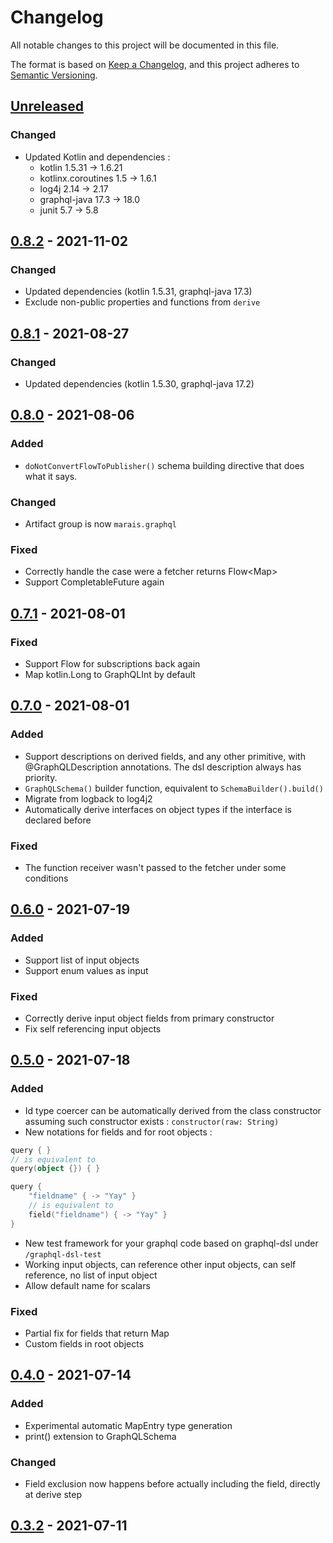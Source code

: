 # Changelog

All notable changes to this project will be documented in this file.

The format is based on [Keep a Changelog](https://keepachangelog.com/en/1.0.0/), and this project adheres
to [Semantic Versioning](https://semver.org/spec/v2.0.0.html).

## [Unreleased]

[Unreleased]: https://github.com/Gui-Yom/graphql-dsl/compare/v0.8.2...HEAD

### Changed

- Updated Kotlin and dependencies :
  - kotlin 1.5.31 -> 1.6.21
  - kotlinx.coroutines 1.5 -> 1.6.1
  - log4j 2.14 -> 2.17
  - graphql-java 17.3 -> 18.0
  - junit 5.7 -> 5.8

## [0.8.2] - 2021-11-02

[0.8.2]: https://github.com/Gui-Yom/graphql-dsl/compare/v0.8.1...v0.8.2

### Changed

- Updated dependencies (kotlin 1.5.31, graphql-java 17.3)
- Exclude non-public properties and functions from `derive`

## [0.8.1] - 2021-08-27

[0.8.1]: https://github.com/Gui-Yom/graphql-dsl/compare/v0.8.0...v0.8.1

### Changed

- Updated dependencies (kotlin 1.5.30, graphql-java 17.2)

## [0.8.0] - 2021-08-06

[0.8.0]: https://github.com/Gui-Yom/graphql-dsl/compare/v0.7.1...v0.8.0

### Added

- `doNotConvertFlowToPublisher()` schema building directive that does what it says.

### Changed

- Artifact group is now `marais.graphql`

### Fixed

- Correctly handle the case were a fetcher returns Flow\<Map\>
- Support CompletableFuture again

## [0.7.1] - 2021-08-01

[0.7.1]: https://github.com/Gui-Yom/graphql-dsl/compare/v0.7.0...v0.7.1

### Fixed

- Support Flow for subscriptions back again
- Map kotlin.Long to GraphQLInt by default

## [0.7.0] - 2021-08-01

[0.7.0]: https://github.com/Gui-Yom/graphql-dsl/compare/v0.6.0...v0.7.0

### Added

- Support descriptions on derived fields, and any other primitive, with @GraphQLDescription annotations. The dsl
  description always has priority.
- `GraphQLSchema()` builder function, equivalent to `SchemaBuilder().build()`
- Migrate from logback to log4j2
- Automatically derive interfaces on object types if the interface is declared before

### Fixed

- The function receiver wasn't passed to the fetcher under some conditions

## [0.6.0] - 2021-07-19

[0.6.0]: https://github.com/Gui-Yom/graphql-dsl/compare/v0.5.0...v0.6.0

### Added

- Support list of input objects
- Support enum values as input

### Fixed

- Correctly derive input object fields from primary constructor
- Fix self referencing input objects

## [0.5.0] - 2021-07-18

[0.5.0]: https://github.com/Gui-Yom/graphql-dsl/compare/v0.4.0...v0.5.0

### Added

- Id type coercer can be automatically derived from the class constructor assuming such constructor
  exists : `constructor(raw: String)`
- New notations for fields and for root objects :

```kotlin
query { }
// is equivalent to
query(object {}) { }

query {
    "fieldname" { -> "Yay" }
    // is equivalent to
    field("fieldname") { -> "Yay" }
}
```

- New test framework for your graphql code based on graphql-dsl under `/graphql-dsl-test`
- Working input objects, can reference other input objects, can self reference, no list of input object
- Allow default name for scalars

### Fixed

- Partial fix for fields that return Map
- Custom fields in root objects

## [0.4.0] - 2021-07-14

[0.4.0]: https://github.com/Gui-Yom/graphql-dsl/compare/v0.3.2...v0.4.0

### Added

- Experimental automatic MapEntry type generation
- print() extension to GraphQLSchema

### Changed

- Field exclusion now happens before actually including the field, directly at derive step

## [0.3.2] - 2021-07-11

[0.3.2]: https://github.com/Gui-Yom/graphql-dsl/releases/tag/v0.3.2
